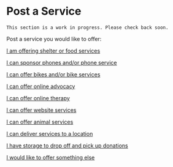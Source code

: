 

# Post a Service

```
This section is a work in progress. Please check back soon.
```

Post a service you would like to offer:

<a class="button disabled wide" href="#">I am offering shelter or food services</a>

<a class="button disabled wide" href="./phone/post.md">I can sponsor phones and/or phone service</a>

<a class="button disabled" href="#">I can offer bikes and/or bike services</a>

<a class="button disabled" href="#">I can offer online advocacy</a>

<a class="button disabled" href="#">I can offer online therapy</a>

<a class="button disabled" href="#">I can offer website services</a>

<a class="button disabled" href="#">I can offer animal services</a>

<a class="button disabled" href="#">I can deliver services to a location</a>

<a class="button disabled" href="#">I have storage to drop off and pick up donations </a>

<a class="button disabled" href="#">I would like to offer something else</a>
